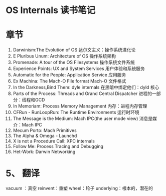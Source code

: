 #   OS Internals 读书笔记

# 章节

1. Darwinism:The Evolution of OS
    达尔文主义：操作系统进化论
2. E Pluribus Unum: Architecture of OS
    操作系统架构
3. Promenade: A tour of the OS Filesystems
    操作系统文件系统
4. Experience Points: UX and System Services
    用户体验和系统服务
5. Automatic for the People: Application Service
    应用服务
6. Ex Machina: The Mach-O File format
    Mach-O 文件格式
7. In the Darkness,Bind Them: dyle  internals
    在黑暗中绑定他们：dyld 核心
8. Parts of the Process: Threads and Grand Central Dispatcher
    进程的一部分：线程和GCD
9. In Memoriam: Process Memory Management
    内存：进程内存管理
10. CFRun - RunLoopRun: The Runtime Environments
    运行时环境
11. The Message is the Medium: Mach IPC(the user mode view)
    消息是媒介：Mach IPC
12. Mecum Porto: Mach Primitives
13. The Alpha & Omega - Launchd
14. X is not a Procedure Call: XPC internals
15. Follow Me: Process Tracing and Debugging
16. Het-Work: Darwin Networking





# 5、 翻译

vacuum ：真空
reinvent：重塑
wheel：轮子
underlying：根本的，潜在的